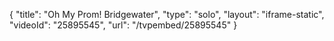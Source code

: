 {
    "title": "Oh My Prom! Bridgewater",
    "type": "solo",
    "layout": "iframe-static",
    "videoId": "25895545",
    "url": "\/tvpembed\/25895545"
}